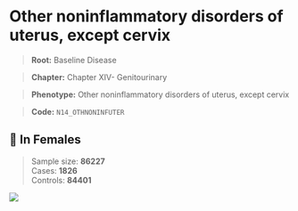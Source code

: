# Other noninflammatory disorders of uterus, except cervix

> **Root:** Baseline Disease  

> **Chapter:** Chapter XIV- Genitourinary  

> **Phenotype:** Other noninflammatory disorders of uterus, except cervix  

> **Code:** `N14_OTHNONINFUTER`

## 👩 In Females  
> Sample size: **86227**  
> Cases: **1826**  
> Controls: **84401**
<img src="/Disease/Figures/ALL/Baseline/N14_OTHNONINFUTER.png"/>
<CsvTable src="/public/Disease/Data/ALL/Baseline/LG_N14_OTHNONINFUTER.csv" label="🔍 View full results" />
